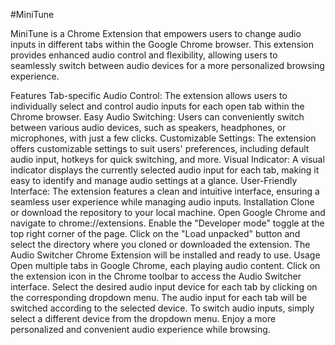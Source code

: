#MiniTune


MiniTune is a Chrome Extension that empowers users to change audio inputs in different tabs within the Google Chrome browser. This extension provides enhanced audio control and flexibility, allowing users to seamlessly switch between audio devices for a more personalized browsing experience.

Features
Tab-specific Audio Control: The extension allows users to individually select and control audio inputs for each open tab within the Chrome browser.
Easy Audio Switching: Users can conveniently switch between various audio devices, such as speakers, headphones, or microphones, with just a few clicks.
Customizable Settings: The extension offers customizable settings to suit users' preferences, including default audio input, hotkeys for quick switching, and more.
Visual Indicator: A visual indicator displays the currently selected audio input for each tab, making it easy to identify and manage audio settings at a glance.
User-Friendly Interface: The extension features a clean and intuitive interface, ensuring a seamless user experience while managing audio inputs.
Installation
Clone or download the repository to your local machine.
Open Google Chrome and navigate to chrome://extensions.
Enable the "Developer mode" toggle at the top right corner of the page.
Click on the "Load unpacked" button and select the directory where you cloned or downloaded the extension.
The Audio Switcher Chrome Extension will be installed and ready to use.
Usage
Open multiple tabs in Google Chrome, each playing audio content.
Click on the extension icon in the Chrome toolbar to access the Audio Switcher interface.
Select the desired audio input device for each tab by clicking on the corresponding dropdown menu.
The audio input for each tab will be switched according to the selected device.
To switch audio inputs, simply select a different device from the dropdown menu.
Enjoy a more personalized and convenient audio experience while browsing.
